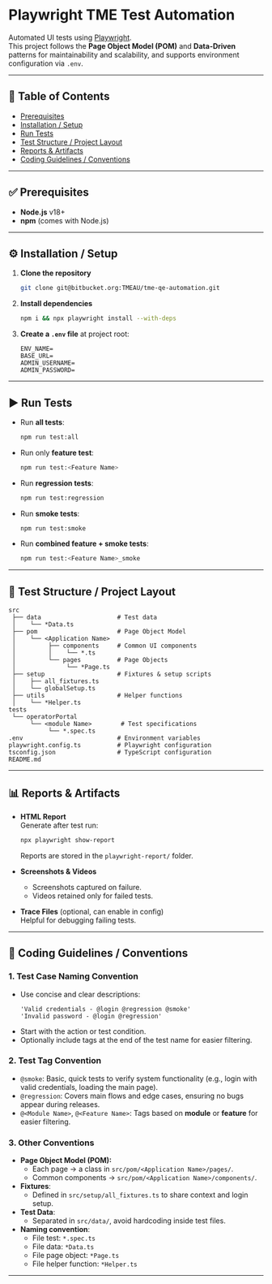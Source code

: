 # Playwright TME Test Automation

Automated UI tests using [Playwright](https://playwright.dev/).  
This project follows the **Page Object Model (POM)** and **Data-Driven** patterns for maintainability and scalability, and supports environment configuration via `.env`.

---

## 📑 Table of Contents
- [Prerequisites](#-prerequisites)
- [Installation / Setup](#-installation--setup)
- [Run Tests](#-run-tests)
- [Test Structure / Project Layout](#-test-structure--project-layout)
- [Reports & Artifacts](#-reports--artifacts)
- [Coding Guidelines / Conventions](#-coding-guidelines--conventions)

---

## ✅ Prerequisites
- **Node.js** v18+  
- **npm** (comes with Node.js)  

---

## ⚙️ Installation / Setup

1. **Clone the repository**
   ```bash
   git clone git@bitbucket.org:TMEAU/tme-qe-automation.git
   ```

2. **Install dependencies**
   ```bash
   npm i && npx playwright install --with-deps
   ```

3. **Create a `.env` file** at project root:
   ```env
   ENV_NAME=
   BASE_URL=
   ADMIN_USERNAME=
   ADMIN_PASSWORD=
   ```

---

## ▶️ Run Tests

- Run **all tests**:
  ```bash
  npm run test:all
  ```

- Run only **feature test**:
  ```bash
  npm run test:<Feature Name>
  ```

- Run **regression tests**:
  ```bash
  npm run test:regression
  ```

- Run **smoke tests**:
  ```bash
  npm run test:smoke
  ```

- Run **combined feature + smoke tests**:
  ```bash
  npm run test:<Feature Name>_smoke
  ```

---

## 📂 Test Structure / Project Layout

```
src
 ├── data                     # Test data
 │    └── *Data.ts
 ├── pom                      # Page Object Model
 │    └── <Application Name>
 │         ├── components     # Common UI components
 │         │    └── *.ts
 │         └── pages          # Page Objects
 │              └── *Page.ts
 ├── setup                    # Fixtures & setup scripts
 │    ├── all_fixtures.ts
 │    └── globalSetup.ts
 ├── utils                    # Helper functions
 │    └── *Helper.ts
tests
 └── operatorPortal
      └── <module Name>        # Test specifications
           └── *.spec.ts
.env                          # Environment variables
playwright.config.ts          # Playwright configuration
tsconfig.json                 # TypeScript configuration
README.md
```

---

## 📊 Reports & Artifacts

- **HTML Report**  
  Generate after test run:
  ```bash
  npx playwright show-report
  ```
  Reports are stored in the `playwright-report/` folder.

- **Screenshots & Videos**  
  - Screenshots captured on failure.  
  - Videos retained only for failed tests.  

- **Trace Files** (optional, can enable in config)  
  Helpful for debugging failing tests.

---

## 📝 Coding Guidelines / Conventions

### 1. **Test Case Naming Convention**
- Use concise and clear descriptions:  
  ```
  'Valid credentials - @login @regression @smoke'
  'Invalid password - @login @regression'
  ```
- Start with the action or test condition.  
- Optionally include tags at the end of the test name for easier filtering.

### 2. **Test Tag Convention**
- `@smoke`: Basic, quick tests to verify system functionality (e.g., login with valid credentials, loading the main page).
- `@regression`: Covers main flows and edge cases, ensuring no bugs appear during releases.  
- `@<Module Name>`, `@<Feature Name>`: Tags based on **module** or **feature** for easier filtering.

### 3. **Other Conventions**
- **Page Object Model (POM):**
  - Each page → a class in `src/pom/<Application Name>/pages/`.  
  - Common components → `src/pom/<Application Name>/components/`.  
- **Fixtures**:
  - Defined in `src/setup/all_fixtures.ts` to share context and login setup.  
- **Test Data**:
  - Separated in `src/data/`, avoid hardcoding inside test files. 
- **Naming convention**:
  - File test: `*.spec.ts`  
  - File data: `*Data.ts`  
  - File page object: `*Page.ts`
  - File helper function: `*Helper.ts`

---